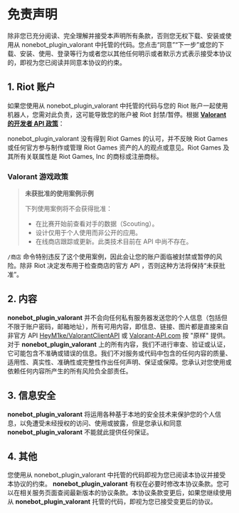 # 免责声明
除非您已充分阅读、完全理解并接受本声明所有条款，否则您无权下载、安装或使用从 nonebot_plugin_valorant 中托管的代码。您点击“同意”“下一步”或您的下载、安装、使用、登录等行为或者您以其他任何明示或者默示方式表示接受本协议的，即视为您已阅读并同意本协议的约束。

## 1. Riot 账户

如果您使用从 nonebot_plugin_valorant 中托管的代码与您的 Riot 账户一起使用机器人，您需对此负责，这可能导致您的账户被 Riot 封禁/暂停。根据 [**Valorant 的开发者 API 政策**](https://developer.riotgames.com/docs/valorant)：

nonebot_plugin_valorant 没有得到 Riot Games 的认可，并不反映 Riot Games 或任何官方参与制作或管理 Riot Games 资产的人的观点或意见。Riot Games 及其所有关联属性是 Riot Games, Inc 的商标或注册商标。

### Valorant 游戏政策

> **未获批准的使用案例示例**
>
> 下列使用案例将不会获得批准：
>
>    - 在比赛开始前查看对手的数据（Scouting）。
>    - 设计仅用于个人使用而非公开的应用。
>    - 在线商店跟踪或更新。此类技术目前在 API 中尚不存在。

`/商店` 命令特别违反了这个使用案例，因此会让您的账户面临被封禁或暂停的风险。除非 Riot 决定发布用于检查商店的官方 API ，否则这种方法将保持“未获批准”。

## 2. 内容

 **nonebot_plugin_valorant** 并不会向任何私有服务器发送您的个人信息（包括但不限于账户密码，邮箱地址），所有可用内容，即信息、链接、图片都是直接来自非官方 API [HeyM1ke/ValorantClientAPI](https://github.com/RumbleMike/ValorantClientAPI) 或 [Valorant-API.com](https://valorant-api.com/) 按 "原样" 提供。对于 **nonebot_plugin_valorant** 上的所有内容，我们不进行审查、验证或认证，它可能包含不准确或错误的信息。我们不对服务或代码中包含的任何内容的质量、适用性、真实性、准确性或完整性作出任何声明、保证或保障。您承认对您使用或依赖任何内容所产生的所有风险负全部责任。

## 3. 信息安全
**nonebot_plugin_valorant** 将运用各种基于本地的安全技术来保护您的个人信息，以免遭受未经授权的访问、使用或披露，但是您承认和同意**nonebot_plugin_valorant** 不能就此提供任何保证。

## 4. 其他
您使用从 nonebot_plugin_valorant 中托管的代码即视为您已阅读本协议并接受本协议的约束。 **nonebot_plugin_valorant** 有权在必要时修改本协议条款。您可以在相关服务页面查阅最新版本的协议条款。本协议条款变更后，如果您继续使用从 **nonebot_plugin_valorant** 托管的代码，即视为您已接受变更后的协议。